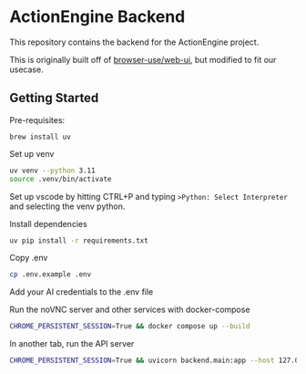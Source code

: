 # ActionEngine Backend

This repository contains the backend for the ActionEngine project.

This is originally built off of [browser-use/web-ui](https://github.com/browser-use/web-ui), but modified to fit our usecase.

## Getting Started

Pre-requisites:

```
brew install uv
```

Set up venv

```bash
uv venv --python 3.11
source .venv/bin/activate
```

Set up vscode by hitting CTRL+P and typing `>Python: Select Interpreter` and selecting the venv python.

Install dependencies

```bash
uv pip install -r requirements.txt
```

Copy .env

```bash
cp .env.example .env
```

Add your AI credentials to the .env file

Run the noVNC server and other services with docker-compose

```bash
CHROME_PERSISTENT_SESSION=True && docker compose up --build
```

In another tab, run the API server

```bash
CHROME_PERSISTENT_SESSION=True && uvicorn backend.main:app --host 127.0.0.1 --port 7788 --reload
```

